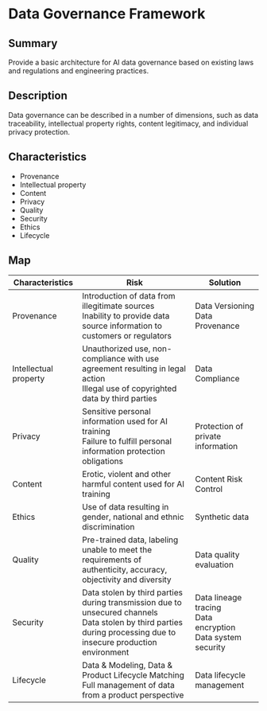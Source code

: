 <!-- 
Copyright (c) 2022 The OpenDataology Authors 
All rights reserved.

SPDX-License-Identifier: Creative Commons Attribution 4.0 International
-->


# Data Governance Framework

## Summary

Provide a basic architecture for AI data governance based on existing laws and regulations and engineering practices.

## Description

Data governance can be described in a number of dimensions, such as data traceability, intellectual property rights, content legitimacy, and individual privacy protection.

## Characteristics

- Provenance
- Intellectual property
- Content
- Privacy
- Quality
- Security
- Ethics
- Lifecycle

## Map

| Characteristics | Risk   |  Solution |                                
| ---- | --------------------------------------------------- | -- |
| Provenance | Introduction of data from illegitimate sources<br>Inability to provide data source information to customers or regulators<br> |  Data Versioning<br>Data Provenance <br> |
| Intellectual property | Unauthorized use, non-compliance with use agreement resulting in legal action<br>Illegal use of copyrighted data by third parties<br> | Data Compliance|
| Privacy | Sensitive personal information used for AI training<br>Failure to fulfill personal information protection obligations<br> | Protection of private information |
| Content | Erotic, violent and other harmful content used for AI training<br>| Content Risk Control |
| Ethics | Use of data resulting in gender, national and ethnic discrimination | Synthetic data |
| Quality | Pre-trained data, labeling unable to meet the requirements of authenticity, accuracy, objectivity and diversity<br>| Data quality evaluation|
| Security | Data stolen by third parties during transmission due to unsecured channels<br>Data stolen by third parties during processing due to insecure production environment | Data lineage tracing  <br> Data encryption <br> Data system security|
| Lifecycle | Data & Modeling, Data & Product Lifecycle Matching<br>Full management of data from a product perspective <br>| Data lifecycle management |